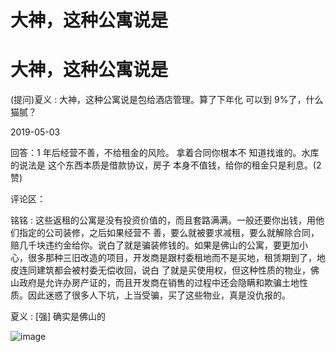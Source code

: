 # 大神，这种公寓说是

# 大神，这种公寓说是

(提问)夏义 : 大神，这种公寓说是包给酒店管理。算了下年化 可以到 9%了，什么猫腻？

2019-05-03

回答：1 年后经营不善，不给租金的风险。 拿着合同你根本不 知道找谁的。水库的说法是 这个东西本质是借款协议，房子 本身不值钱，给你的租金只是利息。(2 赞)

评论区：

铭铭 : 这些返租的公寓是没有投资价值的，而且套路满满。一般还要你出钱，用他们指定的公司装修，之后如果经营不 善，要么就被要求减租，要么就解除合同，赔几千块违约金给你。说白了就是骗装修钱的。如果是佛山的公寓，要更加小 心，很多那种三旧改造的项目，开发商是跟村委租地而不是买地，租赁期到了，地皮连同建筑都会被村委无偿收回，说白 了就是买使用权，但这种性质的物业，佛山政府是允许办房产证的，而且开发商在销售的过程中还会隐瞒和欺骗土地性 质。因此迷惑了很多人下坑，上当受骗，买了这些物业，真是没仇报的。

夏义 : [强] 确实是佛山的

![image](img/Image_0018.png)